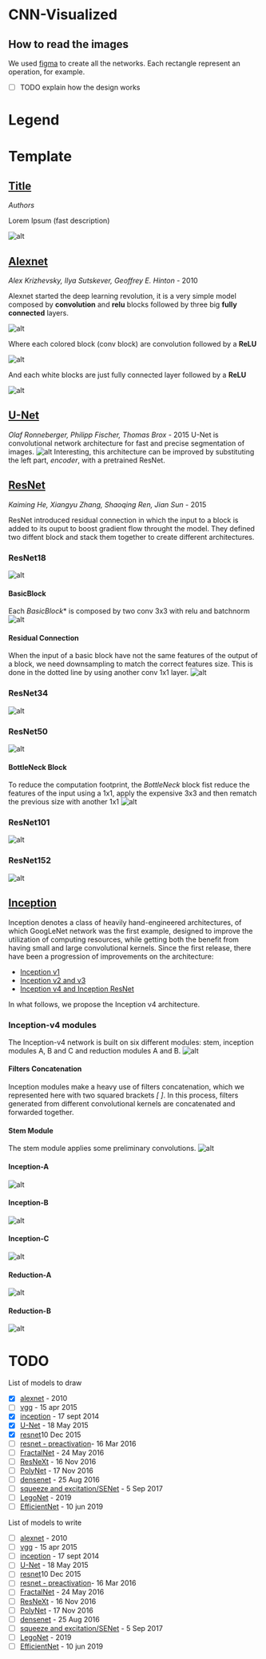 # CNN-Visualized
## How to read the images 
We used [figma](www.figma.com) to create all the networks. Each rectangle represent an operation, for example.
- [ ] TODO explain how the design works 
# Legend

# Template
## [Title]()
*Authors*

Lorem Ipsum (fast description)

![alt](https://kharshit.github.io/img/resnet_50.png)

## [Alexnet](https://papers.nips.cc/paper/4824-imagenet-classification-with-deep-convolutional-neural-networks.pdf)
*Alex Krizhevsky, Ilya Sutskever, 
Geoffrey E. Hinton* - 2010

Alexnet started the deep learning revolution, it is a very simple model composed by **convolution** and **relu** blocks followed by three big **fully connected** layers. 

![alt](https://github.com/DeepLearningPoets/CNN-Visualized/blob/develop/images/alexnet/AlexNet.png?raw=true)

Where each colored block (conv block) are convolution followed by a **ReLU**

![alt](https://github.com/DeepLearningPoets/CNN-Visualized/blob/develop/images/alexnet/AlexNetConv.png?raw=true)

And each white blocks are just fully connected layer followed by a **ReLU**

![alt](https://github.com/DeepLearningPoets/CNN-Visualized/blob/develop/images/alexnet/AlexNetFC.png?raw=true)


## [U-Net](https://arxiv.org/abs/1512.03385)
*Olaf Ronneberger, Philipp Fischer, Thomas Brox* - 2015
U-Net is convolutional network architecture for fast and precise segmentation of images.
![alt](https://github.com/DeepLearningPoets/CNN-Visualized/blob/develop/images/unet/UNet.png?raw=true)
Interesting, this architecture can be improved by substituting the left part, *encoder*, with a pretrained ResNet.  
## [ResNet](https://arxiv.org/abs/1512.03385)
*Kaiming He, Xiangyu Zhang, Shaoqing Ren, Jian Sun* - 2015

ResNet introduced residual connection in which the input to a block is added to its ouput to boost gradient flow throught the model. They defined two diffent block and stack them together to create different architectures. 

### ResNet18
![alt](https://github.com/DeepLearningPoets/CNN-Visualized/blob/develop/images/resnet/ResNet18.png?raw=true)

#### BasicBlock
Each *BasicBlock** is composed by two conv 3x3 with relu and batchnorm
![alt](https://github.com/DeepLearningPoets/CNN-Visualized/blob/develop/images/resnet/ResNetBasicBlock.png?raw=true)
#### Residual Connection
When the input of a basic block have not the same features of the output of a block, we need downsampling to match the correct features size. This is done in the dotted line by using another conv 1x1 layer.
![alt](https://github.com/DeepLearningPoets/CNN-Visualized/blob/develop/images/resnet/ResNetDownSampling.png?raw=true)
### ResNet34
![alt](https://github.com/DeepLearningPoets/CNN-Visualized/blob/develop/images/resnet/ResNet34.png?raw=true)
### ResNet50
![alt](https://github.com/DeepLearningPoets/CNN-Visualized/blob/develop/images/resnet/ResNet50.png?raw=true)
#### BottleNeck Block
To reduce the computation footprint, the *BottleNeck* block fist reduce the features of the input using a 1x1, apply the expensive 3x3 and then rematch the previous size with another 1x1
![alt](https://github.com/DeepLearningPoets/CNN-Visualized/blob/develop/images/resnet/ResNetBottleNeck.png?raw=true)
### ResNet101
![alt](https://github.com/DeepLearningPoets/CNN-Visualized/blob/develop/images/resnet/ResNet101.png?raw=true)
### ResNet152
![alt](https://github.com/DeepLearningPoets/CNN-Visualized/blob/develop/images/resnet/ResNet152.png?raw=true)


## [Inception](https://arxiv.org/pdf/1602.07261)
Inception denotes a class of heavily hand-engineered architectures, of which GoogLeNet network was the first example, designed to improve the utilization of computing resources, while getting both the benefit from having small and large convolutional kernels. Since the first release, there have been a progression of improvements on the architecture:
- [Inception v1](https://arxiv.org/abs/1409.4842)
- [Inception v2 and v3](https://arxiv.org/pdf/1512.00567v3)
- [Inception v4 and Inception ResNet](https://arxiv.org/pdf/1602.07261)

In what follows, we propose the Inception v4 architecture.

### Inception-v4 modules
The Inception-v4 network is built on six different modules: stem, inception modules A, B and C and reduction modules A and B.
![alt](https://github.com/DeepLearningPoets/CNN-Visualized/blob/master/images/inception/Inception.png?raw=true)

#### Filters Concatenation
Inception modules make a heavy use of filters concatenation, which we represented here with two squared brackets *[ ]*. In this process, filters generated from different convolutional kernels are concatenated and forwarded together. 

#### Stem Module
The stem module applies some preliminary convolutions.
![alt](https://github.com/DeepLearningPoets/CNN-Visualized/blob/develop/images/inception/InceptionStem.png?raw=true)

#### Inception-A
![alt](https://github.com/DeepLearningPoets/CNN-Visualized/blob/develop/images/inception/InceptionA.png?raw=true)

#### Inception-B
![alt](https://github.com/DeepLearningPoets/CNN-Visualized/blob/develop/images/inception/InceptionB.png?raw=true)

#### Inception-C
![alt](https://github.com/DeepLearningPoets/CNN-Visualized/blob/develop/images/inception/InceptionC.png?raw=true)

#### Reduction-A
![alt](https://github.com/DeepLearningPoets/CNN-Visualized/blob/develop/images/inception/ReductionA.png?raw=true)

#### Reduction-B
![alt](https://github.com/DeepLearningPoets/CNN-Visualized/blob/develop/images/inception/ReductionB.png?raw=true)



# TODO
List of models to draw

- [x] [alexnet](https://papers.nips.cc/paper/4824-imagenet-classification-with-deep-convolutional-neural-networks.pdf) - 2010
- [ ] [vgg](https://arxiv.org/pdf/1409.1556.pdf) - 15 apr 2015
- [x] [inception](https://arxiv.org/pdf/1409.4842.pdf) - 17 sept 2014
- [x] [U-Net](https://arxiv.org/abs/1505.04597) - 18 May 2015
- [x] [resnet](https://arxiv.org/abs/1512.03385)10 Dec 2015
- [ ] [resnet - preactivation](https://arxiv.org/abs/1603.05027)- 16 Mar 2016 
- [ ] [FractalNet](https://arxiv.org/abs/1605.07648) - 24 May 2016
- [ ] [ResNeXt](https://arxiv.org/abs/1611.05431) - 16 Nov 2016
- [ ] [PolyNet](https://arxiv.org/abs/1611.05725) - 17 Nov 2016
- [ ] [densenet](https://arxiv.org/abs/1608.06993) - 25 Aug 2016
- [ ] [squeeze and excitation/SENet](https://arxiv.org/abs/1709.01507) - 5 Sep 2017
- [ ] [LegoNet](http://proceedings.mlr.press/v97/yang19c/yang19c.pdf) - 2019
- [ ] [EfficientNet](https://arxiv.org/abs/1905.11946) - 10 jun 2019

List of models to write

- [ ] [alexnet](https://papers.nips.cc/paper/4824-imagenet-classification-with-deep-convolutional-neural-networks.pdf) - 2010
- [ ] [vgg](https://arxiv.org/pdf/1409.1556.pdf) - 15 apr 2015
- [ ] [inception](https://arxiv.org/pdf/1409.4842.pdf) - 17 sept 2014
- [ ] [U-Net](https://arxiv.org/abs/1505.04597) - 18 May 2015
- [ ] [resnet](https://arxiv.org/abs/1512.03385)10 Dec 2015
- [ ] [resnet - preactivation](https://arxiv.org/abs/1603.05027)- 16 Mar 2016 
- [ ] [FractalNet](https://arxiv.org/abs/1605.07648) - 24 May 2016
- [ ] [ResNeXt](https://arxiv.org/abs/1611.05431) - 16 Nov 2016
- [ ] [PolyNet](https://arxiv.org/abs/1611.05725) - 17 Nov 2016
- [ ] [densenet](https://arxiv.org/abs/1608.06993) - 25 Aug 2016
- [ ] [squeeze and excitation/SENet](https://arxiv.org/abs/1709.01507) - 5 Sep 2017
- [ ] [LegoNet](http://proceedings.mlr.press/v97/yang19c/yang19c.pdf) - 2019
- [ ] [EfficientNet](https://arxiv.org/abs/1905.11946) - 10 jun 2019
